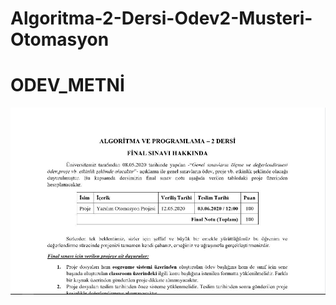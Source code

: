 # Algoritma-2-Dersi-Odev2-Musteri-Otomasyon
# ODEV_METNİ
<a href="/Final_Proje.pdf" class="image fit"><img src="/Pdf.JPG" alt=""></a>
